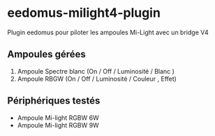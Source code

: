 # eedomus-milight4-plugin

Plugin eedomus pour piloter les ampoules Mi-Light avec un bridge V4

## Ampoules gérées

1. Ampoule Spectre blanc (On / Off / Luminosité / Blanc ) 
2. Ampoule RBGW (On / Off / Luminosité / Couleur , Effet)

## Périphériques testés 

* Ampoule Mi-light RGBW 6W
* Ampoule Mi-light RGBW 9W
